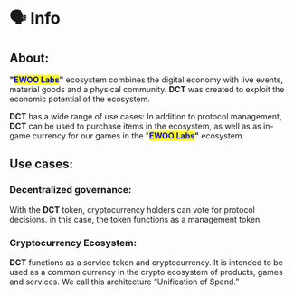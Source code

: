 # 🗣 Info

## About:

**"**<mark style="color:blue;">**EWOO Labs**</mark>**"** ecosystem combines the digital economy with live events, material goods and a physical community. **DCT** was created to exploit the economic potential of the ecosystem.&#x20;

**DCT** has a wide range of use cases: In addition to protocol management, **DCT** can be used to purchase items in the ecosystem, as well as as in-game currency for our games in the "<mark style="color:blue;">**EWOO Labs**</mark>**"** ecosystem.&#x20;

## Use cases:&#x20;

### Decentralized governance:&#x20;

With the **DCT** token, cryptocurrency holders can vote for protocol decisions. in this case, the token functions as a management token.&#x20;

### Cryptocurrency Ecosystem:&#x20;

**DCT** functions as a service token and cryptocurrency. It is intended to be used as a common currency in the crypto ecosystem of products, games and services. We call this architecture “Unification of Spend.”
